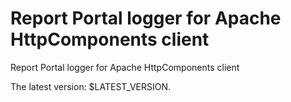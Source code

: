 # Report Portal logger for Apache HttpComponents client
Report Portal logger for Apache HttpComponents client

The latest version: $LATEST_VERSION. 
